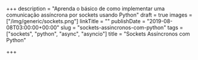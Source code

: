 +++
description = "Aprenda o básico de como implementar uma comunicação assíncrona por sockets usando Python"
draft = true
images = ["/img/generic/sockets.png"]
linkTitle = ""
publishDate = "2019-08-08T03:00:00+00:00"
slug = "sockets-assincronos-com-python"
tags = ["sockets", "python", "async", "asyncio"]
title = "Sockets Assíncronos com Python"

+++

